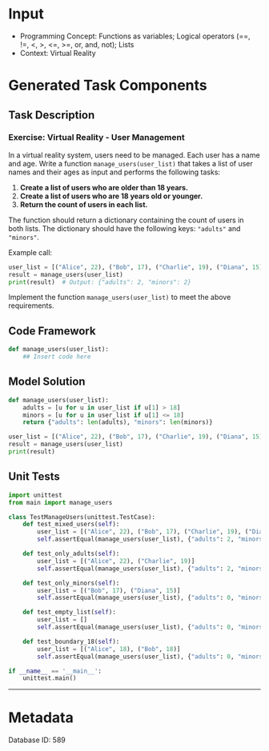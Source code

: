 # Input
- Programming Concept: Functions as variables; Logical operators (==, !=, <, >, <=, >=, or, and, not); Lists
- Context: Virtual Reality

# Generated Task Components
## Task Description
### Exercise: Virtual Reality - User Management

In a virtual reality system, users need to be managed. Each user has a name and age. Write a function `manage_users(user_list)` that takes a list of user names and their ages as input and performs the following tasks:

1. **Create a list of users who are older than 18 years.**
2. **Create a list of users who are 18 years old or younger.**
3. **Return the count of users in each list.**

The function should return a dictionary containing the count of users in both lists. The dictionary should have the following keys: `"adults"` and `"minors"`.

Example call:
```python
user_list = [("Alice", 22), ("Bob", 17), ("Charlie", 19), ("Diana", 15)]
result = manage_users(user_list)
print(result)  # Output: {"adults": 2, "minors": 2}
```

Implement the function `manage_users(user_list)` to meet the above requirements.

## Code Framework
```python
def manage_users(user_list):
    ## Insert code here
```

## Model Solution
```python
def manage_users(user_list):
    adults = [u for u in user_list if u[1] > 18]
    minors = [u for u in user_list if u[1] <= 18]
    return {"adults": len(adults), "minors": len(minors)}

user_list = [("Alice", 22), ("Bob", 17), ("Charlie", 19), ("Diana", 15)]
result = manage_users(user_list)
print(result)
```

## Unit Tests
```python
import unittest
from main import manage_users

class TestManageUsers(unittest.TestCase):
    def test_mixed_users(self):
        user_list = [("Alice", 22), ("Bob", 17), ("Charlie", 19), ("Diana", 15)]
        self.assertEqual(manage_users(user_list), {"adults": 2, "minors": 2})

    def test_only_adults(self):
        user_list = [("Alice", 22), ("Charlie", 19)]
        self.assertEqual(manage_users(user_list), {"adults": 2, "minors": 0})

    def test_only_minors(self):
        user_list = [("Bob", 17), ("Diana", 15)]
        self.assertEqual(manage_users(user_list), {"adults": 0, "minors": 2})

    def test_empty_list(self):
        user_list = []
        self.assertEqual(manage_users(user_list), {"adults": 0, "minors": 0})

    def test_boundary_18(self):
        user_list = [("Alice", 18), ("Bob", 18)]
        self.assertEqual(manage_users(user_list), {"adults": 0, "minors": 2})

if __name__ == '__main__':
    unittest.main()
```
___
# Metadata
Database ID: 589
